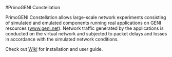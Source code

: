 #PrimoGENI Constellation

PrimoGENI Constellation allows large-scale network experiments consisting of simulated and emulated components running real applications on GENI resources (www.geni.net). Network traffic generated by the applications is conducted on the virtual network and subjected to packet delays and losses in accordance with the simulated network conditions.

Check out [Wiki](https://github.com/netsym/primogeni/wiki) for installation and user guide.
